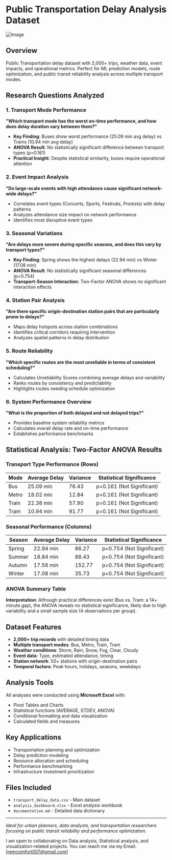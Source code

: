 # Public Transportation Delay Analysis Dataset

![Image](https://github.com/user-attachments/assets/2479fdc0-74a0-4f1a-b621-0757081d5af9)

## Overview
Public Transportation delay dataset with 2,000+ trips, weather data, event impacts, and operational metrics. Perfect for ML prediction models, route optimization, and public transit reliability analysis across multiple transport modes.
## Research Questions Analyzed

### 1. Transport Mode Performance
**"Which transport mode has the worst on-time performance, and how does delay duration vary between them?"**
- **Key Finding**: Buses show worst performance (25.09 min avg delay) vs Trams (10.94 min avg delay)
- **ANOVA Result**: No statistically significant difference between transport types (p=0.161)
- **Practical Insight**: Despite statistical similarity, buses require operational attention

### 2. Event Impact Analysis
**"Do large-scale events with high attendance cause significant network-wide delays?"**
- Correlates event types (Concerts, Sports, Festivals, Protests) with delay patterns
- Analyzes attendance size impact on network performance
- Identifies most disruptive event types

### 3. Seasonal Variations
**"Are delays more severe during specific seasons, and does this vary by transport types?"**
- **Key Finding**: Spring shows the highest delays (22.94 min) vs Winter (17.08 min)
- **ANOVA Result**: No statistically significant seasonal differences (p=0.754)
- **Transport-Season Interaction**: Two-Factor ANOVA shows no significant interaction effects

### 4. Station Pair Analysis
**"Are there specific origin-destination station pairs that are particularly prone to delays?"**
- Maps delay hotspots across station combinations
- Identifies critical corridors requiring intervention
- Analyzes spatial patterns in delay distribution

### 5. Route Reliability
**"Which specific routes are the most unreliable in terms of consistent scheduling?"**
- Calculates Unreliability Scores combining average delays and variability
- Ranks routes by consistency and predictability
- Highlights routes needing schedule optimization

### 6. System Performance Overview
**"What is the proportion of both delayed and not delayed trips?"**
- Provides baseline system reliability metrics
- Calculates overall delay rate and on-time performance
- Establishes performance benchmarks

## Statistical Analysis: Two-Factor ANOVA Results

### Transport Type Performance (Rows)
| Mode | Average Delay | Variance | Statistical Significance |
|------|---------------|----------|--------------------------|
| Bus | 25.09 min | 76.43 | p=0.161 (Not Significant) |
| Metro | 18.02 min | 12.84 | p=0.161 (Not Significant) |
| Train | 22.38 min | 57.90 | p=0.161 (Not Significant) |
| Tram | 10.94 min | 91.77 | p=0.161 (Not Significant) |

### Seasonal Performance (Columns)
| Season | Average Delay | Variance | Statistical Significance |
|--------|---------------|----------|--------------------------|
| Spring | 22.94 min | 86.27 | p=0.754 (Not Significant) |
| Summer | 18.84 min | 88.43 | p=0.754 (Not Significant) |
| Autumn | 17.56 min | 152.77 | p=0.754 (Not Significant) |
| Winter | 17.08 min | 35.73 | p=0.754 (Not Significant) |

### ANOVA Summary Table

**Interpretation**: Although practical differences exist (Bus vs. Tram: a 14+ minute gap), the ANOVA reveals no statistical significance, likely due to high variability and a small sample size (4 observations per group).

## Dataset Features

- **2,000+ trip records** with detailed timing data
- **Multiple transport modes**: Bus, Metro, Train, Tram
- **Weather conditions**: Storm, Rain, Snow, Fog, Clear, Cloudy
- **Event data**: Type, estimated attendance, timing
- **Station network**: 50+ stations with origin-destination pairs
- **Temporal factors**: Peak hours, holidays, seasons, weekdays

## Analysis Tools
All analyses were conducted using **Microsoft Excel** with:
- Pivot Tables and Charts
- Statistical functions (AVERAGE, STDEV, ANOVA)
- Conditional formatting and data visualization
- Calculated fields and measures

## Key Applications
- Transportation planning and optimization
- Delay prediction modeling
- Resource allocation and scheduling
- Performance benchmarking
- Infrastructure investment prioritization

## Files Included
- `transport_delay_data.csv` - Main dataset
- `analysis_dashboard.xlsx` - Excel analysis workbook
- `documentation.md` - Detailed data dictionary

---
*Ideal for urban planners, data analysts, and transportation researchers focusing on public transit reliability and performance optimization.*

I am open to collaborating on Data analysis, Statistical analysis, and visualization-related projects. You can reach me via my Email: [remcomfort007@gmail.com] 
